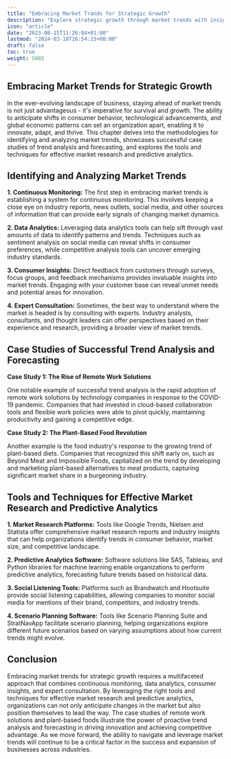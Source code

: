 ```yaml
---
title: "Embracing Market Trands for Strategic Growth"
description: "Explore strategic growth through market trends with insights on data analytics, remote work, plant-based foods, and essential research tools for forecasting."
icon: "article"
date: "2023-08-15T11:26:04+01:00"
lastmod: "2024-03-18T16:54:23+00:00"
draft: false
toc: true
weight: 5002
---
```


## Embracing Market Trends for Strategic Growth

In the ever-evolving landscape of business, staying ahead of market trends is not just advantageous - it's imperative for survival and growth. The ability to anticipate shifts in consumer behavior, technological advancements, and global economic patterns can set an organization apart, enabling it to innovate, adapt, and thrive. This chapter delves into the methodologies for identifying and analyzing market trends, showcases successful case studies of trend analysis and forecasting, and explores the tools and techniques for effective market research and predictive analytics.

## Identifying and Analyzing Market Trends

**1. Continuous Monitoring:** The first step in embracing market trends is establishing a system for continuous monitoring. This involves keeping a close eye on industry reports, news outlets, social media, and other sources of information that can provide early signals of changing market dynamics.

**2. Data Analytics:** Leveraging data analytics tools can help sift through vast amounts of data to identify patterns and trends. Techniques such as sentiment analysis on social media can reveal shifts in consumer preferences, while competitive analysis tools can uncover emerging industry standards.

**3. Consumer Insights:** Direct feedback from customers through surveys, focus groups, and feedback mechanisms provides invaluable insights into market trends. Engaging with your customer base can reveal unmet needs and potential areas for innovation.

**4. Expert Consultation:** Sometimes, the best way to understand where the market is headed is by consulting with experts. Industry analysts, consultants, and thought leaders can offer perspectives based on their experience and research, providing a broader view of market trends.

## Case Studies of Successful Trend Analysis and Forecasting

**Case Study 1: The Rise of Remote Work Solutions**

One notable example of successful trend analysis is the rapid adoption of remote work solutions by technology companies in response to the COVID-19 pandemic. Companies that had invested in cloud-based collaboration tools and flexible work policies were able to pivot quickly, maintaining productivity and gaining a competitive edge.

**Case Study 2: The Plant-Based Food Revolution**

Another example is the food industry's response to the growing trend of plant-based diets. Companies that recognized this shift early on, such as Beyond Meat and Impossible Foods, capitalized on the trend by developing and marketing plant-based alternatives to meat products, capturing significant market share in a burgeoning industry.

## Tools and Techniques for Effective Market Research and Predictive Analytics

**1. Market Research Platforms:** Tools like Google Trends, Nielsen and Statista offer comprehensive market research reports and industry insights that can help organizations identify trends in consumer behavior, market size, and competitive landscape.

**2. Predictive Analytics Software:** Software solutions like SAS, Tableau, and Python libraries for machine learning enable organizations to perform predictive analytics, forecasting future trends based on historical data.

**3. Social Listening Tools:** Platforms such as Brandwatch and Hootsuite provide social listening capabilities, allowing companies to monitor social media for mentions of their brand, competitors, and industry trends.

**4. Scenario Planning Software:** Tools like Scenario Planning Suite and StratNavApp facilitate scenario planning, helping organizations explore different future scenarios based on varying assumptions about how current trends might evolve.

## Conclusion

Embracing market trends for strategic growth requires a multifaceted approach that combines continuous monitoring, data analytics, consumer insights, and expert consultation. By leveraging the right tools and techniques for effective market research and predictive analytics, organizations can not only anticipate changes in the market but also position themselves to lead the way. The case studies of remote work solutions and plant-based foods illustrate the power of proactive trend analysis and forecasting in driving innovation and achieving competitive advantage. As we move forward, the ability to navigate and leverage market trends will continue to be a critical factor in the success and expansion of businesses across industries.